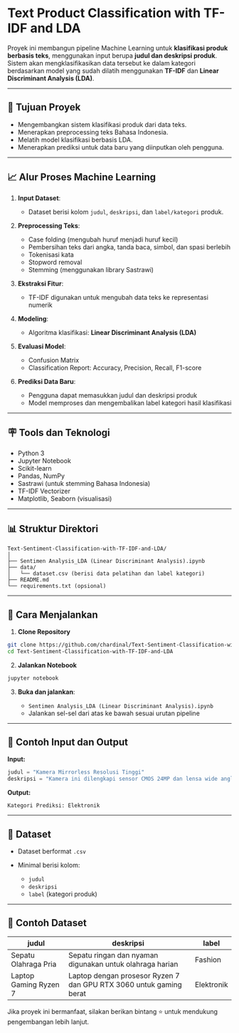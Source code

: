 # Text Product Classification with TF-IDF and LDA

Proyek ini membangun pipeline Machine Learning untuk **klasifikasi produk berbasis teks**, menggunakan input berupa **judul dan deskripsi produk**. Sistem akan mengklasifikasikan data tersebut ke dalam kategori berdasarkan model yang sudah dilatih menggunakan **TF-IDF** dan **Linear Discriminant Analysis (LDA)**.

---

## 🌟 Tujuan Proyek

* Mengembangkan sistem klasifikasi produk dari data teks.
* Menerapkan preprocessing teks Bahasa Indonesia.
* Melatih model klasifikasi berbasis LDA.
* Menerapkan prediksi untuk data baru yang diinputkan oleh pengguna.

---

## 📈 Alur Proses Machine Learning

1. **Input Dataset**:

   * Dataset berisi kolom `judul`, `deskripsi`, dan `label/kategori` produk.

2. **Preprocessing Teks**:

   * Case folding (mengubah huruf menjadi huruf kecil)
   * Pembersihan teks dari angka, tanda baca, simbol, dan spasi berlebih
   * Tokenisasi kata
   * Stopword removal
   * Stemming (menggunakan library Sastrawi)

3. **Ekstraksi Fitur**:

   * TF-IDF digunakan untuk mengubah data teks ke representasi numerik

4. **Modeling**:

   * Algoritma klasifikasi: **Linear Discriminant Analysis (LDA)**

5. **Evaluasi Model**:

   * Confusion Matrix
   * Classification Report: Accuracy, Precision, Recall, F1-score

6. **Prediksi Data Baru**:

   * Pengguna dapat memasukkan judul dan deskripsi produk
   * Model memproses dan mengembalikan label kategori hasil klasifikasi

---

## 🪧 Tools dan Teknologi

* Python 3
* Jupyter Notebook
* Scikit-learn
* Pandas, NumPy
* Sastrawi (untuk stemming Bahasa Indonesia)
* TF-IDF Vectorizer
* Matplotlib, Seaborn (visualisasi)

---

## 📊 Struktur Direktori

```
Text-Sentiment-Classification-with-TF-IDF-and-LDA/
│
├── Sentimen Analysis_LDA (Linear Discriminant Analysis).ipynb
├── data/
│   └── dataset.csv (berisi data pelatihan dan label kategori)
├── README.md
└── requirements.txt (opsional)
```

---

## 🚀 Cara Menjalankan

1. **Clone Repository**

```bash
git clone https://github.com/chardinal/Text-Sentiment-Classification-with-TF-IDF-and-LDA.git
cd Text-Sentiment-Classification-with-TF-IDF-and-LDA
```

2. **Jalankan Notebook**

```bash
jupyter notebook
```

3. **Buka dan jalankan**:

   * `Sentimen Analysis_LDA (Linear Discriminant Analysis).ipynb`
   * Jalankan sel-sel dari atas ke bawah sesuai urutan pipeline

---

## 📅 Contoh Input dan Output

**Input:**

```python
judul = "Kamera Mirrorless Resolusi Tinggi"
deskripsi = "Kamera ini dilengkapi sensor CMOS 24MP dan lensa wide angle."
```

**Output:**

```
Kategori Prediksi: Elektronik
```

---

## 📖 Dataset

* Dataset berformat `.csv`
* Minimal berisi kolom:

  * `judul`
  * `deskripsi`
  * `label` (kategori produk)

---

## 📁 Contoh Dataset

| judul                 | deskripsi                                                          | label      |
| --------------------- | ------------------------------------------------------------------ | ---------- |
| Sepatu Olahraga Pria  | Sepatu ringan dan nyaman digunakan untuk olahraga harian           | Fashion    |
| Laptop Gaming Ryzen 7 | Laptop dengan prosesor Ryzen 7 dan GPU RTX 3060 untuk gaming berat | Elektronik |


Jika proyek ini bermanfaat, silakan berikan bintang ⭐ untuk mendukung pengembangan lebih lanjut.
